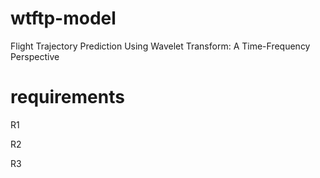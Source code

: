 # wtftp-model
Flight Trajectory Prediction Using Wavelet Transform: A Time-Frequency Perspective

# requirements

R1

R2

R3
